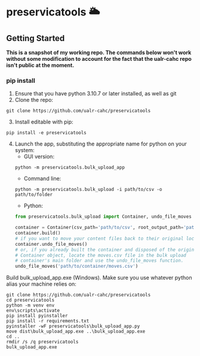 # preservicatools :sun_behind_large_cloud:

## Getting Started
**This is a snapshot of my working repo. The commands below won't work without some modification to account for the fact that the ualr-cahc repo isn't public at the moment.**
### pip install
1. Ensure that you have python 3.10.7 or later installed, as well as git
2. Clone the repo:
```
git clone https://github.com/ualr-cahc/preservicatools
```
3. Install editable with pip:
```
pip install -e preservicatools
```

4. Launch the app, substituting the appropriate name for python on your system:
    * GUI version:
    ```
    python -m preservicatools.bulk_upload_app
    ```
    * Command line:
    ```
    python -m preservicatools.bulk_upload -i path/to/csv -o path/to/folder
    ```
    * Python:
    ```python
    from preservicatools.bulk_upload import Container, undo_file_moves

    container = Container(csv_path='path/to/csv', root_output_path='path/to/output')
    container.build()
    # if you want to move your content files back to their original location
    container.undo_file_moves()
    # or, if you already built the container and disposed of the original
    # Container object, locate the moves.csv file in the bulk upload
    # container's main folder and use the undo_file_moves function.
    undo_file_moves('path/to/container/moves.csv')
    ```

Build bulk_upload_app.exe (Windows). Make sure you use whatever python alias your machine relies on:
```
git clone https://github.com/ualr-cahc/preservicatools
cd preservicatools
python -m venv env
env\scripts\activate
pip install pyinstaller
pip install -r requirements.txt
pyinstaller -wF preservicatools\bulk_upload_app.py
move dist\bulk_upload_app.exe ..\bulk_upload_app.exe
cd ..
rmdir /s /q preservicatools
bulk_upload_app.exe
```
